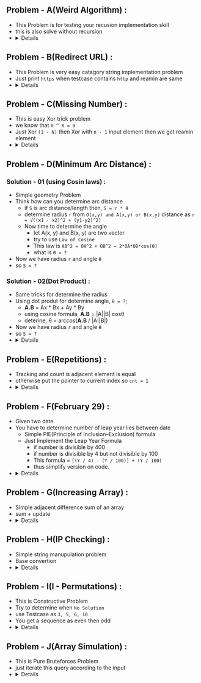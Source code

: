 ## Problem - A(Weird Algorithm) : 
  - This Problem is for testing your recusion implementation skill
  - this is also solve without recursion
  - <details>  Goal : Recursive Solution </details>

## Problem - B(Redirect URL) : 
  - This Problem is very easy catagory string implementation problem
  - Just print `https` when testcase contains `http` and reamin are same
  - <details> Goal : learn and recap some builtin function of string : find(), rbegin(), rend(), substr() </details>

## Problem - C(Missing Number) : 
  - This is easy Xor trick problem
  - we know that `X ^ X = 0`
  - Just Xor `(1 - N)` then Xor with `n - 1` input element then we get reamin element
  - <details> Goal : Xor trick, Math (sum of `n` natural numbers), maping, hashing </details>

## Problem - D(Minimum Arc Distance) : 

### Solution - 01 (using Cosin laws) : 
   - Simple geometry Problem
   - Think how can you determine arc distance
       - if `S` is arc distance/length then, `S = r * θ`
       - determine radius `r` from `O(x,y) and A(x,y) or B(x,y)` distance as `r = √((x1 - x2)^2 + (y1-y2)^2)`
       - Now time to determine the angle
           - let A(x, y) and B(x, y) are two vector
           - try to use `Law of Cosine`
           - This law is `AB^2 = OA^2 + OB^2 − 2*OA*OB*cos(θ)`
           - what is `θ = ?`
   - Now we have radius `r` and angle `θ`
   - so `S = ?`

### Solution - 02(Dot Product) : 
  - Same tricks for determine the radius
  - Using dot produt for determine angle, `θ = ?`;
    - **A.B** = Ax * Bx + Ay * By
    - using cosine formula, **A.B** = |A||B| cosθ
    - deterine, θ = arccos(**A.B** / |A||B|)
   - Now we have radius `r` and angle `θ`
   - so `S = ?`
   -  <details> Goal : vector, how/when it works?</details>
## Problem - E(Repetitions) : 
  - Tracking and count is adjacent element is equal
  - otherwise put the pointer to current index so `cnt = 1`
  - <details> Goal : Solmple two Pointer Appraoch </details>

## Problem - F(February 29) : 
  - Given two date
  - You have to determine number of leap year lies between date
      - Simple PIE(Principle of Inclusion–Exclusion) formula
      - Just Implement the Leap Year Formula
          - if number is divisible by 400
          - if number is divisible by 4 but not divisible by 100
          - This formula  = `[(Y / 4) - (Y / 100)] + (Y / 100)`
          - thus simplify version on code.
  - <details> Goals : Principle of Inclusion–Exclusion </details>


## Problem - G(Increasing Array) : 
  - Simple adjacent difference sum of  an array
  - sum + update
  - <details> Goal : tracking Priveous number by update </details>

## Problem - H(IP Checking) : 
  - Simple string manupulation problem
  - Base convertion
  - <details> Goal : string Split : istringstream, base conversion using builtin function : stoi () </details>

## Problem - I(I - Permutations) : 
  - This is Constructive Problem
  - Try to determine when `No Solution`
  - use Testcase as `3, 5, 6, 10`
  - You get a sequence as even then odd
  - <details> Goals : determine sequence of a Problem, construct answer using output.</details>

## Problem - J(Array Simulation) : 
  - This is Pure Bruteforces Problem
  - just iterate this query according to the input
  - <details>Goal : Bruteforces</details>
